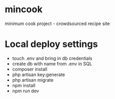 # mincook
minimum cook project - crowdsourced recipe site

# Local deploy settings
- touch .env and bring in db credentials
- create db with name from .env in SQL
- composer install
- php artisan key:generate
- php artisan migrate
- npm install
- npm run dev
